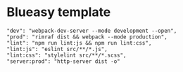 # Blueasy template

    "dev": "webpack-dev-server --mode development --open",
    "prod": "rimraf dist && webpack --mode production",
    "lint": "npm run lint:js && npm run lint:css",
    "lint:js": "eslint src/**/*.js",
    "lint:css": "stylelint src/**/*.scss",
    "server:prod": "http-server dist -o"
